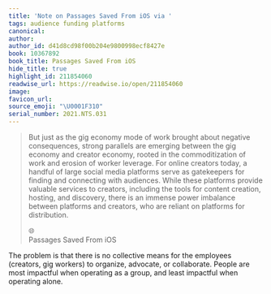 ```yaml
---
title: 'Note on Passages Saved From iOS via '
tags: audience funding platforms
canonical:
author:
author_id: d41d8cd98f00b204e9800998ecf8427e
book: 10367892
book_title: Passages Saved From iOS
hide_title: true
highlight_id: 211854060
readwise_url: https://readwise.io/open/211854060
image:
favicon_url:
source_emoji: "\U0001F310"
serial_number: 2021.NTS.031
---
```

> But just as the gig economy mode of work brought about negative consequences, strong parallels are emerging between the gig economy and creator economy, rooted in the commoditization of work and erosion of worker leverage. For online creators today, a handful of large social media platforms serve as gatekeepers for finding and connecting with audiences. While these platforms provide valuable services to creators, including the tools for content creation, hosting, and discovery, there is an immense power imbalance between platforms and creators, who are reliant on platforms for distribution.
> <div class="quoteback-footer"><div class="quoteback-avatar"><span class="mini-emoji"> 🌐</span></div><div class="quoteback-metadata"><div class="metadata-inner"><span style="display:none">FROM:</span><div aria-label="" class="quoteback-author"> </div><div aria-label="Passages Saved From iOS" class="quoteback-title"> Passages Saved From iOS</div></div></div></div>

The problem is that there is no collective means for the employees (creators, gig workers) to organize, advocate, or collaborate. People are most impactful when operating as a group, and least impactful when operating alone.